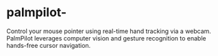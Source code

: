 # palmpilot-
Control your mouse pointer using real-time hand tracking via a webcam. PalmPilot leverages computer vision and gesture recognition to enable hands-free cursor navigation.
